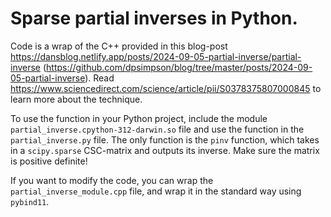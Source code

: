 # Sparse partial inverses in Python. 

Code is a wrap of the C++ provided in this blog-post https://dansblog.netlify.app/posts/2024-09-05-partial-inverse/partial-inverse (https://github.com/dpsimpson/blog/tree/master/posts/2024-09-05-partial-inverse). Read https://www.sciencedirect.com/science/article/pii/S0378375807000845 to learn more about the technique.

To use the function in your Python project, include the module ```partial_inverse.cpython-312-darwin.so``` file and use the function in the ```partial_inverse.py``` file. The only function is the ```pinv``` function, which takes in a ```scipy.sparse``` CSC-matrix and outputs its inverse. Make sure the matrix is positive definite!

If you want to modify the code, you can wrap the ```partial_inverse_module.cpp``` file, and wrap it in the standard way using ```pybind11```.
